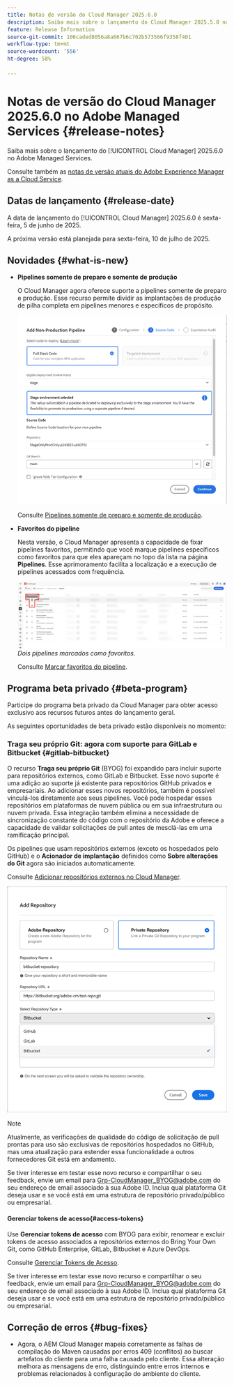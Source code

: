 ```yaml
---
title: Notas de versão do Cloud Manager 2025.6.0
description: Saiba mais sobre o lançamento do Cloud Manager 2025.5.0 no Adobe Managed Services.
feature: Release Information
source-git-commit: 106caded8056a8a667b6c702b573566f9358f401
workflow-type: tm+mt
source-wordcount: '556'
ht-degree: 58%

---
```


# Notas de versão do Cloud Manager 2025.6.0 no Adobe Managed Services {#release-notes}

<!-- RELEASE WIKI  https://wiki.corp.adobe.com/display/DMSArchitecture/Cloud+Manager+2025.04.0+Release -->

Saiba mais sobre o lançamento do [!UICONTROL Cloud Manager] 2025.6.0 no Adobe Managed Services.

Consulte também as [notas de versão atuais do Adobe Experience Manager as a Cloud Service](https://experienceleague.adobe.com/pt-br/docs/experience-manager-cloud-service/content/release-notes/home).

## Datas de lançamento {#release-date}

A data de lançamento do [!UICONTROL Cloud Manager] 2025.6.0 é sexta-feira, 5 de junho de 2025.

<!-- There are no significant new features or bug fixes in the May Cloud Manager release. -->

A próxima versão está planejada para sexta-feira, 10 de julho de 2025.

<!-- SAVE FOR FUTURE POSSIBLE USE There are no significant new features or bug fixes in the May Cloud Manager release. -->


## Novidades {#what-is-new}

* **Pipelines somente de preparo e somente de produção**

  O Cloud Manager agora oferece suporte a pipelines somente de preparo e produção. Esse recurso permite dividir as implantações de produção de pilha completa em pipelines menores e específicos de propósito. <!-- This feature went into GA from Private beta in the June 5, 2025 CM release -->

  ![Caixa de diálogo Adicionar pipeline de não produção com o botão de opção Código de pilha completa selecionado e ambiente de preparo selecionado](/help/release-notes/assets/add-non-production-pipeline.png)

  Consulte [Pipelines somente de preparo e somente de produção](/help/using/stage-prod-only.md).

* **Favoritos do pipeline**

  Nesta versão, o Cloud Manager apresenta a capacidade de fixar pipelines favoritos, permitindo que você marque pipelines específicos como favoritos para que eles apareçam no topo da lista na página **Pipelines**. Esse aprimoramento facilita a localização e a execução de pipelines acessados com frequência. <!-- CMGR-68293 -->

  ![Pipelines marcados como favoritos](/help/release-notes/assets/pipeline-favorites.png) *Dois pipelines marcados como favoritos.*

  Consulte [Marcar favoritos do pipeline](/help/using/managing-pipelines.md#pipeline-favorites).


## Programa beta privado {#beta-program}

Participe do programa beta privado da Cloud Manager para obter acesso exclusivo aos recursos futuros antes do lançamento geral.

As seguintes oportunidades de beta privado estão disponíveis no momento:


### Traga seu próprio Git: agora com suporte para GitLab e Bitbucket {#gitlab-bitbucket}

O recurso **Traga seu próprio Git** (BYOG) foi expandido para incluir suporte para repositórios externos, como GitLab e Bitbucket. Esse novo suporte é uma adição ao suporte já existente para repositórios GitHub privados e empresariais. Ao adicionar esses novos repositórios, também é possível vinculá-los diretamente aos seus pipelines. Você pode hospedar esses repositórios em plataformas de nuvem pública ou em sua infraestrutura ou nuvem privada. Essa integração também elimina a necessidade de sincronização constante do código com o repositório da Adobe e oferece a capacidade de validar solicitações de pull antes de mesclá-las em uma ramificação principal.

Os pipelines que usam repositórios externos (exceto os hospedados pelo GitHub) e o **Acionador de implantação** definidos como **Sobre alterações do Git** agora são iniciados automaticamente.

Consulte [Adicionar repositórios externos no Cloud Manager](/help/managing-code/external-repositories.md).

![Caixa de diálogo Adicionar repositório](/help/release-notes/assets/repositories-add-release-notes.png)

>[!NOTE]
>
>Atualmente, as verificações de qualidade do código de solicitação de pull prontas para uso são exclusivas de repositórios hospedados no GitHub, mas uma atualização para estender essa funcionalidade a outros fornecedores Git está em andamento.

Se tiver interesse em testar esse novo recurso e compartilhar o seu feedback, envie um email para [Grp-CloudManager_BYOG@adobe.com](mailto:Grp-CloudManager_BYOG@adobe.com) do seu endereço de email associado à sua Adobe ID. Inclua qual plataforma Git deseja usar e se você está em uma estrutura de repositório privado/público ou empresarial.

#### Gerenciar tokens de acesso{#access-tokens}

Use **Gerenciar tokens de acesso** com BYOG para exibir, renomear e excluir tokens de acesso associados a repositórios externos do Bring Your Own Git, como GitHub Enterprise, GitLab, Bitbucket e Azure DevOps.

Consulte [Gerenciar Tokens de Acesso](/help/managing-code/manage-access-tokens.md).

Se tiver interesse em testar esse novo recurso e compartilhar o seu feedback, envie um email para [Grp-CloudManager_BYOG@adobe.com](mailto:Grp-CloudManager_BYOG@adobe.com) do seu endereço de email associado à sua Adobe ID. Inclua qual plataforma Git deseja usar e se você está em uma estrutura de repositório privado/público ou empresarial.


## Correção de erros {#bug-fixes}

* Agora, o AEM Cloud Manager mapeia corretamente as falhas de compilação do Maven causadas por erros 409 (conflitos) ao buscar artefatos do cliente para uma falha causada pelo cliente. Essa alteração melhora as mensagens de erro, distinguindo entre erros internos e problemas relacionados à configuração do ambiente do cliente. <!-- CMGR-66673 -->

<!--
Known Issues {#known-issues}

* A -->
